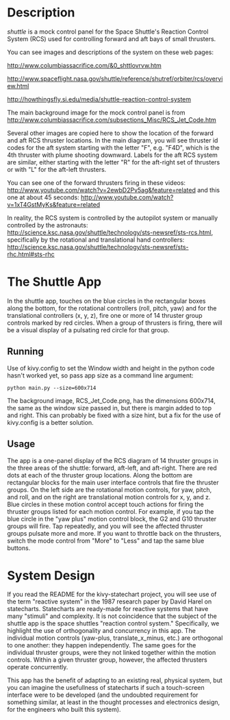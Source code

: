 Description
===========

*shuttle* is a mock control panel for the Space Shuttle's Reaction Control System (RCS) used for controlling forward and aft bays of small thrusters. 

You can see images and descriptions of the system on these web pages:

http://www.columbiassacrifice.com/&0_shttlovrvw.htm

http://www.spaceflight.nasa.gov/shuttle/reference/shutref/orbiter/rcs/overview.html

http://howthingsfly.si.edu/media/shuttle-reaction-control-system

The main background image for the mock control panel is from http://www.columbiassacrifice.com/subsections_Misc/RCS_Jet_Code.htm

Several other images are copied here to show the location of the forward and aft RCS thruster locations. In the main diagram, you will see thruster id codes for the aft system starting with the letter "F", e.g. "F4D", which is the 4th thruster with plume shooting downward. Labels for the aft RCS system are similar, either starting with the letter "R" for the aft-right set of thrusters or with "L" for the aft-left thrusters.

You can see one of the forward thrusters firing in these videos: http://www.youtube.com/watch?v=2ewbD2Pv5ag&feature=related and this one at about 45 seconds: http://www.youtube.com/watch?v=1xT4GstMyKs&feature=related

In reality, the RCS system is controlled by the autopilot system or manually controlled by the astronauts: http://science.ksc.nasa.gov/shuttle/technology/sts-newsref/sts-rcs.html, specifically by the rotational and translational hand controllers: http://science.ksc.nasa.gov/shuttle/technology/sts-newsref/sts-rhc.html#sts-rhc

The Shuttle App
===============

In the shuttle app, touches on the blue circles in the rectangular boxes along the bottom, for the rotational controllers (roll, pitch, yaw) and for the translational controllers (x, y, z), fire one or more of 14 thruster group controls marked by red circles. When a group of thrusters is firing, there will be a visual display of a pulsating red circle for that group.

Running
-------

Use of kivy.config to set the Window width and height in the python code hasn't worked yet, so pass app size as a command line argument:

    python main.py --size=600x714

The background image, RCS_Jet_Code.png, has the dimensions 600x714, the same as the window size passed in, but there is margin added to top and right. This can probably be fixed with a size hint, but a fix for the use of kivy.config is a better solution.

Usage
-----

The app is a one-panel display of the RCS diagram of 14 thruster groups in the three areas of the shuttle: forward, aft-left, and aft-right. There are red dots at each of the thruster group locations. Along the bottom are rectangular blocks for the main user interface controls that fire the thruster groups. On the left side are the rotational motion controls, for yaw, pitch, and roll, and on the right are translational motion controls for x, y, and z. Blue circles in these motion control accept touch actions for firing the thruster groups listed for each motion control. For example, if you tap the blue circle in the "yaw plus" motion control block, the G2 and G10 thruster groups will fire. Tap repeatedly, and you will see the affected thruster groups pulsate more and more. If you want to throttle back on the thrusters, switch the mode control from "More" to "Less" and tap the same blue buttons.

System Design
=============

If you read the README for the kivy-statechart project, you will see use of the term "reactive system" in the 1987 research paper by David Harel on statecharts. Statecharts are ready-made for reactive systems that have many "stimuli" and complexity. It is not coincidence that the subject of the shuttle app is the space shuttles "reaction control system." Specifically, we highlight the use of orthogonality and concurrency in this app. The individual motion controls (yaw-plus, translate_x_minus, etc.) are orthogonal to one another: they happen independently. The same goes for the individual thruster groups, were they not linked together within the motion controls. Within a given thruster group, however, the affected thrusters operate concurrently. 

This app has the benefit of adapting to an existing real, physical system, but you can imagine the usefullness of statecharts if such a touch-screen interface were to be developed (and the undoubted requirement for something similar, at least in the thought processes and electronics design, for the engineers who built this system).
